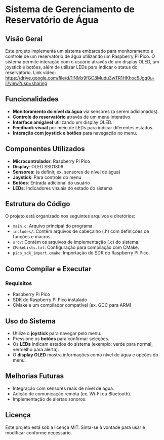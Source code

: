 # Sistema de Gerenciamento de Reservatório de Água

## Visão Geral
Este projeto implementa um sistema embarcado para monitoramento e controle de um reservatório de água utilizando um Raspberry Pi Pico. O sistema permite interação com o 
usuário através de um display OLED, um joystick e botões, além de utilizar LEDs para indicar o status do reservatório.
Link vídeo: https://drive.google.com/file/d/1lNMx9fGC8Mudu3wTR1HKhoc5Jgq0u-il/view?usp=sharing

## Funcionalidades
- **Monitoramento do nível da água** via sensores (a serem adicionados).
- **Controle do reservatório** através de um menu interativo.
- **Interface amigável** utilizando um display OLED.
- **Feedback visual** por meio de LEDs para indicar diferentes estados.
- **Interação com joystick e botões** para navegação no menu.

## Componentes Utilizados
- **Microcontrolador**: Raspberry Pi Pico
- **Display**: OLED SSD1306
- **Sensores**: (a definir, ex. sensores de nível de água)
- **Joystick**: Para controle do menu
- **Botões**: Entrada adicional do usuário
- **LEDs**: Indicadores visuais do estado do sistema

## Estrutura do Código
O projeto está organizado nos seguintes arquivos e diretórios:

- `main.c`: Arquivo principal do programa.
- `includes/`: Contém arquivos de cabeçalho (.h) com definições de funções e macros.
- `src/`: Contém os arquivos de implementação (.c) do sistema.
- `CMakeLists.txt`: Configuração para compilação com CMake.
- `pico_sdk_import.cmake`: Importação do SDK do Raspberry Pi Pico.

## Como Compilar e Executar
### Requisitos
- Raspberry Pi Pico
- SDK do Raspberry Pi Pico instalado
- CMake e um compilador compatível (ex. GCC para ARM)

## Uso do Sistema
- Utilize o **joystick** para navegar pelo menu.
- Pressione os **botões** para confirmar seleções.
- Os **LEDs** indicam estados do sistema (exemplo: verde para normal, vermelho para alerta).
- O **display OLED** mostra informações como nível de água e opções do menu.

## Melhorias Futuras
- Integração com sensores reais de nível de água.
- Adição de comunicação remota (ex. Wi-Fi ou Bluetooth).
- Implementação de alertas sonoros.

## Licença
Este projeto está sob a licença MIT. Sinta-se à vontade para usar e modificar conforme necessário.


